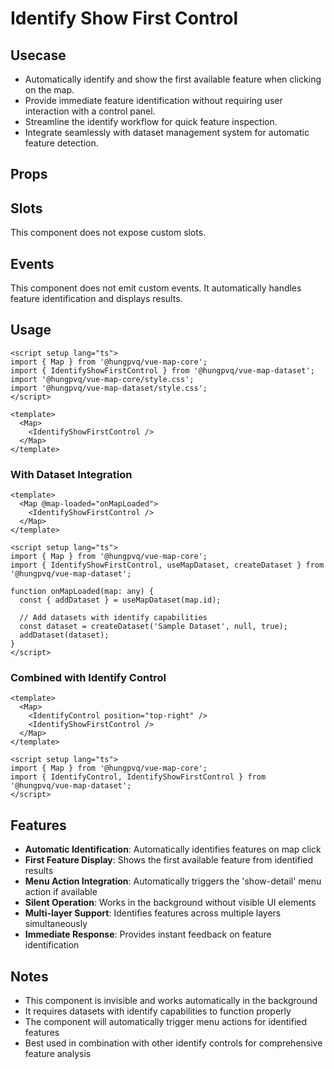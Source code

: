 # Identify Show First Control

## Usecase

- Automatically identify and show the first available feature when clicking on the map.
- Provide immediate feature identification without requiring user interaction with a control panel.
- Streamline the identify workflow for quick feature inspection.
- Integrate seamlessly with dataset management system for automatic feature detection.

## Props

<!--@include: ../../core/module/props.md-->

## Slots

This component does not expose custom slots.

## Events

This component does not emit custom events. It automatically handles feature identification and displays results.

## Usage

```vue
<script setup lang="ts">
import { Map } from '@hungpvq/vue-map-core';
import { IdentifyShowFirstControl } from '@hungpvq/vue-map-dataset';
import '@hungpvq/vue-map-core/style.css';
import '@hungpvq/vue-map-dataset/style.css';
</script>

<template>
  <Map>
    <IdentifyShowFirstControl />
  </Map>
</template>
```

### With Dataset Integration

```vue
<template>
  <Map @map-loaded="onMapLoaded">
    <IdentifyShowFirstControl />
  </Map>
</template>

<script setup lang="ts">
import { Map } from '@hungpvq/vue-map-core';
import { IdentifyShowFirstControl, useMapDataset, createDataset } from '@hungpvq/vue-map-dataset';

function onMapLoaded(map: any) {
  const { addDataset } = useMapDataset(map.id);

  // Add datasets with identify capabilities
  const dataset = createDataset('Sample Dataset', null, true);
  addDataset(dataset);
}
</script>
```

### Combined with Identify Control

```vue
<template>
  <Map>
    <IdentifyControl position="top-right" />
    <IdentifyShowFirstControl />
  </Map>
</template>

<script setup lang="ts">
import { Map } from '@hungpvq/vue-map-core';
import { IdentifyControl, IdentifyShowFirstControl } from '@hungpvq/vue-map-dataset';
</script>
```

## Features

- **Automatic Identification**: Automatically identifies features on map click
- **First Feature Display**: Shows the first available feature from identified results
- **Menu Action Integration**: Automatically triggers the 'show-detail' menu action if available
- **Silent Operation**: Works in the background without visible UI elements
- **Multi-layer Support**: Identifies features across multiple layers simultaneously
- **Immediate Response**: Provides instant feedback on feature identification

## Notes

- This component is invisible and works automatically in the background
- It requires datasets with identify capabilities to function properly
- The component will automatically trigger menu actions for identified features
- Best used in combination with other identify controls for comprehensive feature analysis
